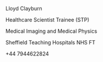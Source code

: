 Lloyd Clayburn

Healthcare Scientist Trainee (STP)

Medical Imaging and Medical Physics

Sheffield Teaching Hospitals NHS FT

+44 7944622824

<!---
ClayburnL/ClayburnL is a ✨ special ✨ repository because its `README.md` (this file) appears on your GitHub profile.
You can click the Preview link to take a look at your changes.
--->
